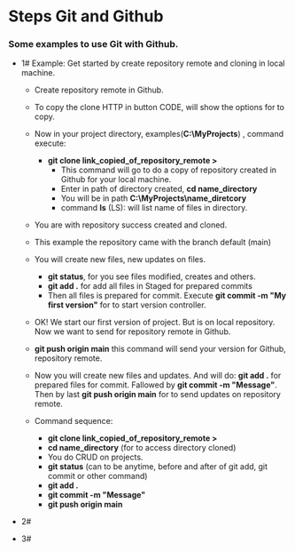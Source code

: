 # Steps Git and Github

### Some examples to use Git with Github.



- 1# Example: Get started by create repository remote and cloning in local machine.

  - Create repository remote in Github.
  - To copy the clone HTTP in button CODE, will show the options for to copy.
  - Now in your project directory, examples(**C:\\MyProjects**) , command execute:
    - **git clone link_copied_of_repository_remote >**
      - This command will go to do a copy of repository created in Github for your local machine.
      - Enter in path of directory created, **cd name_directory**
      - You will be in path **C:\MyProjects\name_diretcory**
      - command **ls** (LS): will list name of files in directory.
  - You are with repository success created and cloned.
  - This example the repository came with the branch default (main)
  - You will create new files, new updates on files.
    - **git status**, for you see files modified, creates and others.
    - **git add .** for add all files in Staged for prepared commits
    - Then all files is prepared for commit. Execute **git commit -m "My first version"** for to start version controller.
  - OK! We start our first version of project. But is on local repository. Now we want to send for repository remote in Github.
  - **git push origin main** this command  will send your version for Github, repository remote.

  -  Now you will create new files and updates. And will do: **git add .** for prepared files for commit. Fallowed by **git commit -m "Message"**. Then by last **git push origin main** for to send updates on repository remote.
  - Command sequence:
    -  **git clone link_copied_of_repository_remote >**
    - **cd name_directory** (for to access directory cloned)
    - You do CRUD on projects.
    - **git status** (can to be anytime, before and after of git add, git commit or other command)
    - **git add .**
    -  **git commit -m "Message"**
    - **git push origin main**

- 2#
- 3#
